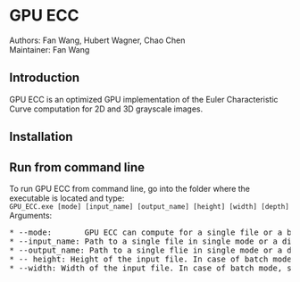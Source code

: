 # GPU ECC
Authors: Fan Wang, Hubert Wagner, Chao Chen <br/>
Maintainer: Fan Wang
## Introduction ##
GPU ECC is an optimized GPU implementation of the Euler Characteristic Curve computation for 2D and 3D grayscale images.
## Installation ##

## Run from command line ##
To run GPU ECC from command line, go into the folder where the executable is located and type: <br/>
`GPU_ECC.exe [mode] [input_name] [output_name] [height] [width] [depth]` <br/>
Arguments:
<pre>
* --mode:       GPU ECC can compute for a single file or a batch of files. Use 's' for single mode or 'b' for batch mode.
* --input_name: Path to a single file in single mode or a directory containing files in batch mode.
* --output_name: Path to a single flie in single mode or a directory in batch mode. In case of batch mode, the output file will have the same name as input file.
* -- height: Height of the input file. In case of batch mode, same height is assumed for every file under the directory.
* --width: Width of the input file. In case of batch mode, same width is assumed for every file under the directory.
</pre>

